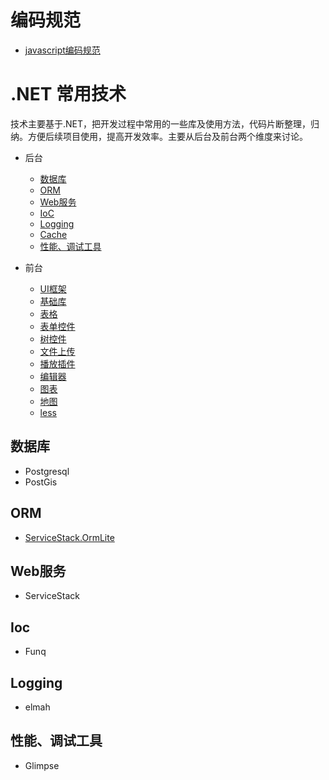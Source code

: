 # 编码规范

* [javascript编码规范](style/javascript.md)

# .NET 常用技术

技术主要基于.NET，把开发过程中常用的一些库及使用方法，代码片断整理，归纳。方便后续项目使用，提高开发效率。主要从后台及前台两个维度来讨论。

* 后台
  * [数据库](#db)
  * [ORM](#orm)
  * [Web服务](#webservice)
  * [IoC](#Ioc)
  * [Logging](#Logging)
  * [Cache](#Cache)
  * [性能、调试工具](#profile)

* 前台
  * [UI框架](#ui)
  * [基础库](#base)
  * [表格](#table)
  * [表单控件](#form)
  * [树控件](#tree)
  * [文件上传](#upload)
  * [播放插件](#player)
  * [编辑器](#editor)
  * [图表](#chart)
  * [地图](#map)
  * [less](less/less.md)
<h2 id="db">数据库</h2>

* Postgresql
* PostGis

<h2 id="orm">ORM</h2>

* [ServiceStack.OrmLite](orm/ormlite.md)   

<h2 id="webservice">Web服务</h2>

* ServiceStack

## Ioc

* Funq

## Logging

* elmah

<h2 id="profile">性能、调试工具</h2>

* Glimpse

